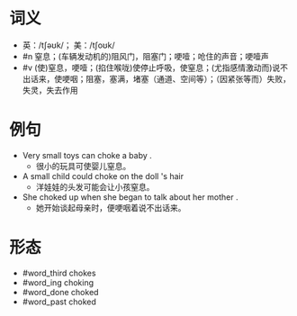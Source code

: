 # 词义
- 英：/tʃəʊk/； 美：/tʃoʊk/
- #n 窒息；(车辆发动机的)阻风门，阻塞门；哽噎；呛住的声音；哽噎声
- #v (使)窒息，哽噎；(掐住喉咙)使停止呼吸，使窒息；(尤指感情激动而)说不出话来，使哽咽；阻塞，塞满，堵塞（通道、空间等）；（因紧张等而）失败，失灵，失去作用
# 例句
- Very small toys can choke a baby .
	- 很小的玩具可使婴儿窒息。
- A small child could choke on the doll 's hair
	- 洋娃娃的头发可能会让小孩窒息。
- She choked up when she began to talk about her mother .
	- 她开始谈起母亲时，便哽咽着说不出话来。
# 形态
- #word_third chokes
- #word_ing choking
- #word_done choked
- #word_past choked
